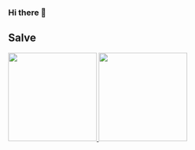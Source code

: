 ### Hi there 👋


## Salve 
 <div>
  <a href="https://github.com/rafinha-96">
  <img height="180em" src="https://github-readme-stats.vercel.app/api?username=rafinha-96&show_icons=true&theme=dracula&include_all_commits=true&count_private=true"/>
  <img height="180em" src="https://github-readme-stats.vercel.app/api/top-langs/?username=rafinha-96&layout=compact&langs_count=7&theme=dracula"/>
</div>
  
  ##
